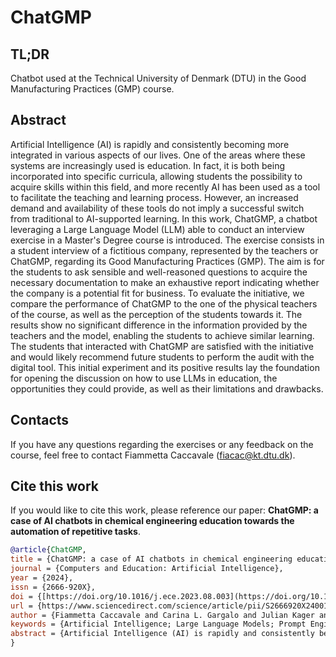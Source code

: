 # ChatGMP

## TL;DR
Chatbot used at the Technical University of Denmark (DTU) in the Good Manufacturing Practices (GMP) course.

## Abstract
Artificial Intelligence (AI) is rapidly and consistently becoming more integrated in various aspects of our lives. One of the areas where these systems are increasingly used is education. In fact, it is both being incorporated into specific curricula, allowing students the possibility to acquire skills within this field, and more recently AI has been used as a tool to facilitate the teaching and learning process. However, an increased demand and availability of these tools do not imply a successful switch from traditional to AI-supported learning. In this work, ChatGMP, a chatbot leveraging a Large Language Model (LLM) able to conduct an interview exercise in a Master's Degree course is introduced. The exercise consists in a student interview of a fictitious company, represented by the teachers or ChatGMP, regarding its Good Manufacturing Practices (GMP). The aim is for the students to ask sensible and well-reasoned questions to acquire the necessary documentation to make an exhaustive report indicating whether the company is a potential fit for business. To evaluate the initiative, we compare the performance of ChatGMP to the one of the physical teachers of the course, as well as the perception of the students towards it. The results show no significant difference in the information provided by the teachers and the model, enabling the students to achieve similar learning. The students that interacted with ChatGMP are satisfied with the initiative and would likely recommend future students to perform the audit with the digital tool. This initial experiment and its positive results lay the foundation for opening the discussion on how to use LLMs in education, the opportunities they could provide, as well as their limitations and drawbacks.

## Contacts
If you have any questions regarding the exercises or any feedback on the course, feel free to contact Fiammetta Caccavale (fiacac@kt.dtu.dk).

## Cite this work
If you would like to cite this work, please reference our paper: **ChatGMP: a case of AI chatbots in chemical engineering education towards the automation of repetitive tasks**.
```bibtex
@article{ChatGMP,
title = {ChatGMP: a case of AI chatbots in chemical engineering education towards the automation of repetitive tasks},
journal = {Computers and Education: Artificial Intelligence},
year = {2024},
issn = {2666-920X},
doi = {[https://doi.org/10.1016/j.ece.2023.08.003](https://doi.org/10.1016/j.caeai.2024.100354)},
url = {https://www.sciencedirect.com/science/article/pii/S2666920X24001577},
author = {Fiammetta Caccavale and Carina L. Gargalo and Julian Kager and Steen Larsen and Krist V. Gernaey and Ulrich Krühne},
keywords = {Artificial Intelligence; Large Language Models; Prompt Engineering; Education 4.0; Higher Education; Chatbots in Education},
abstract = {Artificial Intelligence (AI) is rapidly and consistently becoming more integrated in various aspects of our lives. One of the areas where these systems are increasingly used is education. In fact, it is both being incorporated into specific curricula, allowing students the possibility to acquire skills within this field, and more recently AI has been used as a tool to facilitate the teaching and learning process. However, an increased demand and availability of these tools do not imply a successful switch from traditional to AI-supported learning. In this work, ChatGMP, a chatbot leveraging a Large Language Model (LLM) able to conduct an interview exercise in a Master's Degree course is introduced. The exercise consists in a student interview of a fictitious company, represented by the teachers or ChatGMP, regarding its Good Manufacturing Practices (GMP). The aim is for the students to ask sensible and well-reasoned questions to acquire the necessary documentation to make an exhaustive report indicating whether the company is a potential fit for business. To evaluate the initiative, we compare the performance of ChatGMP to the one of the physical teachers of the course, as well as the perception of the students towards it. The results show no significant difference in the information provided by the teachers and the model, enabling the students to achieve similar learning. The students that interacted with ChatGMP are satisfied with the initiative and would likely recommend future students to perform the audit with the digital tool. This initial experiment and its positive results lay the foundation for opening the discussion on how to use LLMs in education, the opportunities they could provide, as well as their limitations and drawbacks.}
}
```
